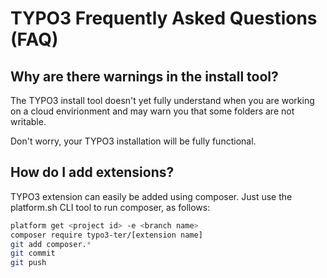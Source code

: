 # TYPO3 Frequently Asked Questions (FAQ)

## Why are there warnings in the install tool?

The TYPO3 install tool doesn't yet fully understand when you are working on a cloud envirionment and may warn you that some folders are not writable.

Don't worry, your TYPO3 installation will be fully functional.

## How do I add extensions?

TYPO3 extension can easily be added using composer. Just use the platform.sh CLI tool to run composer, as follows:

```bash
platform get <project id> -e <branch name>
composer require typo3-ter/[extension name]
git add composer.*
git commit
git push 
```

